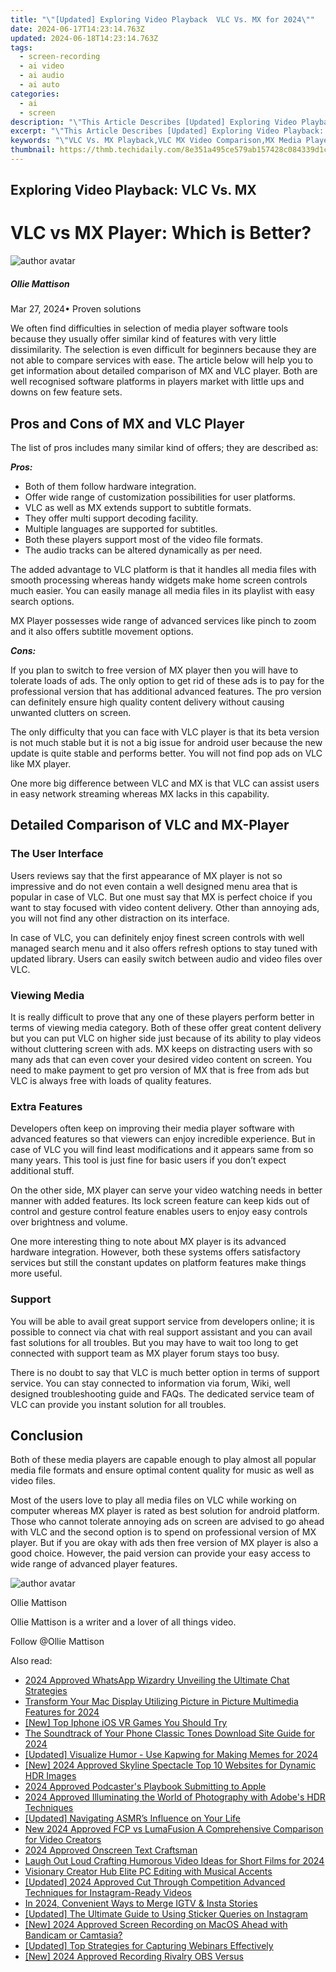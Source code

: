 ```yaml
---
title: "\"[Updated] Exploring Video Playback  VLC Vs. MX for 2024\""
date: 2024-06-17T14:23:14.763Z
updated: 2024-06-18T14:23:14.763Z
tags: 
  - screen-recording
  - ai video
  - ai audio
  - ai auto
categories: 
  - ai
  - screen
description: "\"This Article Describes [Updated] Exploring Video Playback: VLC Vs. MX for 2024\""
excerpt: "\"This Article Describes [Updated] Exploring Video Playback: VLC Vs. MX for 2024\""
keywords: "\"VLC Vs. MX Playback,VLC MX Video Comparison,MX Media Player versus VLC,Video Quality in VLC and MX,Streaming Efficiency: VLC or MX?,VLC Performance Against MX,MX Media Player Vs. VLC Playback\""
thumbnail: https://thmb.techidaily.com/8e351a495ce579ab157428c084339d1c33794d9d42c306afbe86c4e9778edcf8.jpg
---
```


## Exploring Video Playback: VLC Vs. MX

# VLC vs MX Player: Which is Better?

![author avatar](https://images.wondershare.com/filmora/article-images/ollie-mattison.jpg)

##### Ollie Mattison

 Mar 27, 2024• Proven solutions

 We often find difficulties in selection of media player software tools because they usually offer similar kind of features with very little dissimilarity. The selection is even difficult for beginners because they are not able to compare services with ease. The article below will help you to get information about detailed comparison of MX and VLC player. Both are well recognised software platforms in players market with little ups and downs on few feature sets.

## Pros and Cons of MX and VLC Player

 The list of pros includes many similar kind of offers; they are described as:

**_Pros:_**

* Both of them follow hardware integration.
* Offer wide range of customization possibilities for user platforms.
* VLC as well as MX extends support to subtitle formats.
* They offer multi support decoding facility.
* Multiple languages are supported for subtitles.
* Both these players support most of the video file formats.
* The audio tracks can be altered dynamically as per need.

 The added advantage to VLC platform is that it handles all media files with smooth processing whereas handy widgets make home screen controls much easier. You can easily manage all media files in its playlist with easy search options.

 MX Player possesses wide range of advanced services like pinch to zoom and it also offers subtitle movement options.

**_Cons:_**

 If you plan to switch to free version of MX player then you will have to tolerate loads of ads. The only option to get rid of these ads is to pay for the professional version that has additional advanced features. The pro version can definitely ensure high quality content delivery without causing unwanted clutters on screen.

 The only difficulty that you can face with VLC player is that its beta version is not much stable but it is not a big issue for android user because the new update is quite stable and performs better. You will not find pop ads on VLC like MX player.

 One more big difference between VLC and MX is that VLC can assist users in easy network streaming whereas MX lacks in this capability.

## Detailed Comparison of VLC and MX-Player

### The User Interface

 Users reviews say that the first appearance of MX player is not so impressive and do not even contain a well designed menu area that is popular in case of VLC. But one must say that MX is perfect choice if you want to stay focused with video content delivery. Other than annoying ads, you will not find any other distraction on its interface.

 In case of VLC, you can definitely enjoy finest screen controls with well managed search menu and it also offers refresh options to stay tuned with updated library. Users can easily switch between audio and video files over VLC.

### Viewing Media

 It is really difficult to prove that any one of these players perform better in terms of viewing media category. Both of these offer great content delivery but you can put VLC on higher side just because of its ability to play videos without cluttering screen with ads. MX keeps on distracting users with so many ads that can even cover your desired video content on screen. You need to make payment to get pro version of MX that is free from ads but VLC is always free with loads of quality features.

### Extra Features

 Developers often keep on improving their media player software with advanced features so that viewers can enjoy incredible experience. But in case of VLC you will find least modifications and it appears same from so many years. This tool is just fine for basic users if you don’t expect additional stuff.

 On the other side, MX player can serve your video watching needs in better manner with added features. Its lock screen feature can keep kids out of control and gesture control feature enables users to enjoy easy controls over brightness and volume.

 One more interesting thing to note about MX player is its advanced hardware integration. However, both these systems offers satisfactory services but still the constant updates on platform features make things more useful.

### Support

 You will be able to avail great support service from developers online; it is possible to connect via chat with real support assistant and you can avail fast solutions for all troubles. But you may have to wait too long to get connected with support team as MX player forum stays too busy.

 There is no doubt to say that VLC is much better option in terms of support service. You can stay connected to information via forum, Wiki, well designed troubleshooting guide and FAQs. The dedicated service team of VLC can provide you instant solution for all troubles.

## Conclusion

 Both of these media players are capable enough to play almost all popular media file formats and ensure optimal content quality for music as well as video files.

 Most of the users love to play all media files on VLC while working on computer whereas MX player is rated as best solution for android platform. Those who cannot tolerate annoying ads on screen are advised to go ahead with VLC and the second option is to spend on professional version of MX player. But if you are okay with ads then free version of MX player is also a good choice. However, the paid version can provide your easy access to wide range of advanced player features.

![author avatar](https://images.wondershare.com/filmora/article-images/ollie-mattison.jpg)

Ollie Mattison

Ollie Mattison is a writer and a lover of all things video.

Follow @Ollie Mattison


<ins class="adsbygoogle"
     style="display:block"
     data-ad-format="autorelaxed"
     data-ad-client="ca-pub-7571918770474297"
     data-ad-slot="1223367746"></ins>



<ins class="adsbygoogle"
     style="display:block"
     data-ad-client="ca-pub-7571918770474297"
     data-ad-slot="8358498916"
     data-ad-format="auto"
     data-full-width-responsive="true"></ins>


<span class="atpl-alsoreadstyle">Also read:</span>
<div><ul>
<li><a href="https://fox-boxes.techidaily.com/2024-approved-whatsapp-wizardry-unveiling-the-ultimate-chat-strategies/"><u>2024 Approved  WhatsApp Wizardry  Unveiling the Ultimate Chat Strategies</u></a></li>
<li><a href="https://fox-boxes.techidaily.com/transform-your-mac-display-utilizing-picture-in-picture-multimedia-features-for-2024/"><u>Transform Your Mac Display  Utilizing Picture in Picture Multimedia Features for 2024</u></a></li>
<li><a href="https://fox-boxes.techidaily.com/new-top-iphone-ios-vr-games-you-should-try/"><u>[New] Top Iphone iOS VR Games You Should Try</u></a></li>
<li><a href="https://fox-boxes.techidaily.com/the-soundtrack-of-your-phone-classic-tones-download-site-guide-for-2024/"><u>The Soundtrack of Your Phone  Classic Tones Download Site Guide for 2024</u></a></li>
<li><a href="https://fox-boxes.techidaily.com/updated-visualize-humor-use-kapwing-for-making-memes-for-2024/"><u>[Updated] Visualize Humor - Use Kapwing for Making Memes for 2024</u></a></li>
<li><a href="https://fox-boxes.techidaily.com/new-2024-approved-skyline-spectacle-top-10-websites-for-dynamic-hdr-images/"><u>[New] 2024 Approved  Skyline Spectacle  Top 10 Websites for Dynamic HDR Images</u></a></li>
<li><a href="https://fox-boxes.techidaily.com/2024-approved-podcasters-playbook-submitting-to-apple/"><u>2024 Approved  Podcaster's Playbook  Submitting to Apple</u></a></li>
<li><a href="https://fox-boxes.techidaily.com/2024-approved-illuminating-the-world-of-photography-with-adobes-hdr-techniques/"><u>2024 Approved  Illuminating the World of Photography with Adobe's HDR Techniques</u></a></li>
<li><a href="https://fox-boxes.techidaily.com/updated-navigating-asmrs-influence-on-your-life/"><u>[Updated] Navigating ASMR’s Influence on Your Life</u></a></li>
<li><a href="https://smart-video-creator.techidaily.com/new-2024-approved-fcp-vs-lumafusion-a-comprehensive-comparison-for-video-creators/"><u>New 2024 Approved FCP vs LumaFusion A Comprehensive Comparison for Video Creators</u></a></li>
<li><a href="https://youtube-help.techidaily.com/2024-approved-onscreen-text-craftsman/"><u>2024 Approved  Onscreen Text Craftsman</u></a></li>
<li><a href="https://youtube-help.techidaily.com/laugh-out-loud-crafting-humorous-video-ideas-for-short-films-for-2024/"><u>Laugh Out Loud  Crafting Humorous Video Ideas for Short Films for 2024</u></a></li>
<li><a href="https://youtube-video-recordings.techidaily.com/visionary-creator-hub-elite-pc-editing-with-musical-accents/"><u>Visionary Creator Hub  Elite PC Editing with Musical Accents</u></a></li>
<li><a href="https://instagram-video-files.techidaily.com/updated-2024-approved-cut-through-competition-advanced-techniques-for-instagram-ready-videos/"><u>[Updated] 2024 Approved  Cut Through Competition  Advanced Techniques for Instagram-Ready Videos</u></a></li>
<li><a href="https://instagram-videos.techidaily.com/in-2024-convenient-ways-to-merge-igtv-and-insta-stories/"><u>In 2024, Convenient Ways to Merge IGTV & Insta Stories</u></a></li>
<li><a href="https://instagram-videos.techidaily.com/updated-the-ultimate-guide-to-using-sticker-queries-on-instagram/"><u>[Updated] The Ultimate Guide to Using Sticker Queries on Instagram</u></a></li>
<li><a href="https://screen-sharing-recording.techidaily.com/new-2024-approved-screen-recording-on-macos-ahead-with-bandicam-or-camtasia/"><u>[New] 2024 Approved  Screen Recording on MacOS  Ahead with Bandicam or Camtasia?</u></a></li>
<li><a href="https://screen-activity-recording.techidaily.com/updated-top-strategies-for-capturing-webinars-effectively/"><u>[Updated] Top Strategies for Capturing Webinars Effectively</u></a></li>
<li><a href="https://on-screen-recording.techidaily.com/new-2024-approved-recording-rivalry-obs-versus/"><u>[New] 2024 Approved  Recording Rivalry  OBS Versus</u></a></li>
</ul></div>
